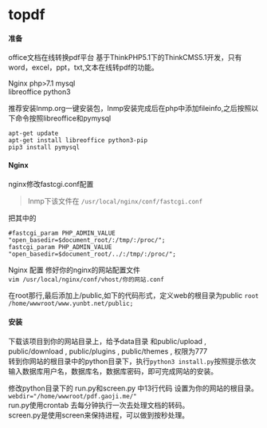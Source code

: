 # topdf

#### 准备
office文档在线转换pdf平台
基于ThinkPHP5.1下的ThinkCMS5.1开发，只有word，excel，ppt，txt,文本在线转pdf的功能。  

Nginx php>7.1 mysql  
libreoffice python3


推荐安装lnmp.org一键安装包，lnmp安装完成后在php中添加fileinfo,之后按照以下命令按照libreoffice和pymysql  

`apt-get update`  
`apt-get install libreoffice python3-pip`  
`pip3 install pymysql`  

#### Nginx  

nginx修改fastcgi.conf配置  
>lnmp下该文件在 `/usr/local/nginx/conf/fastcgi.conf`  

把其中的  
```
#fastcgi_param PHP_ADMIN_VALUE "open_basedir=$document_root/:/tmp/:/proc/";
fastcgi_param PHP_ADMIN_VALUE "open_basedir=$document_root/../:/tmp/:/proc/";
```


Nginx 配置
修好你的nginx的网站配置文件  
`vim /usr/local/nginx/conf/vhost/你的网站.conf`

在root那行,最后添加上/public,如下的代码形式，定义web的根目录为public
`root  /home/wwwroot/www.yunbt.net/public;`

#### 安装

下载该项目到你的网站目录上，给予data目录 和public/upload , public/download , public/plugins , public/themes , 权限为777   
转到你网站的根目录中的python目录下，执行`python3 install.py`按照提示依次输入数据库用户名，数据库名，数据库密码，即可完成网站的安装。

修改python目录下的 run.py和screen.py 中13行代码 设置为你的网站的根目录。  
`webdir="/home/wwwroot/pdf.gaoji.me/"`  
run.py使用crontab 去每分钟执行一次去处理文档的转码。  
screen.py是使用screen来保持进程，可以做到按秒处理。  





